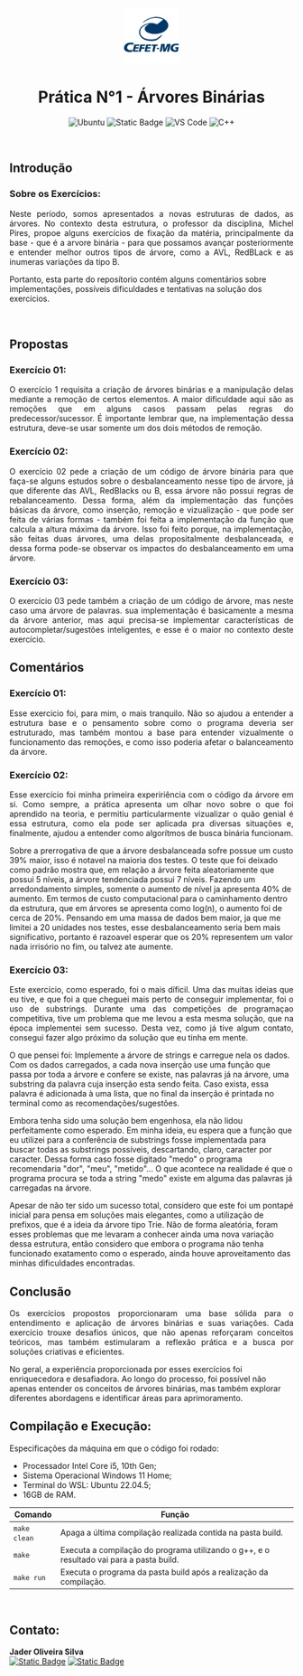 <p align="center"> 
  <img src="Img/image.png" alt="CEFET-MG" width="100px" height="100px">
</p>


<h1 align="center" font-size="200em"><b>Prática N°1 - Árvores Binárias</b></h1>


<div align="center">

![Ubuntu](https://img.shields.io/badge/ubuntu-orange?style=for-the-badge&logo=ubuntu&logoColor=white)
![Static Badge](https://img.shields.io/badge/makefile-orangered?style=for-the-badge&logoColor=white)
![VS Code](https://img.shields.io/badge/vs%20code-royalblue?style=for-the-badge&logoColor=white)
![C++](https://img.shields.io/badge/C%2B%2B-blue?style=for-the-badge&logo=c%2B%2B&logoColor=white)


</div>

<br>

## Introdução

### Sobre os Exercícios:
<p align="justify">
Neste período, somos apresentados a novas estruturas de dados, as árvores. No contexto desta estrutura, o professor da disciplina, Michel Pires, propoe alguns exercícios de fixação da matéria, principalmente da base - que é a arvore binária - para que possamos avançar posteriormente e entender melhor outros tipos de árvore, como a AVL, RedBLack e as inumeras variações da tipo B.

Portanto, esta parte do reposítorio contém alguns comentários sobre implementações, possíveis dificuldades e tentativas na solução dos exercícios.
</p>

<br>

## Propostas

### Exercício 01:

<p align="justify">
O exercício 1 requisita a criação de árvores binárias e a manipulação delas mediante a remoção de certos elementos. A maior dificuldade aqui são as remoções que em alguns casos passam pelas regras do predecessor/sucessor. É importante lembrar que, na implementação dessa estrutura, deve-se usar somente um dos dois métodos de remoção.
</p>

### Exercício 02:
<p align="justify">
O exercício 02 pede a criação de um código de árvore binária para que faça-se alguns estudos sobre o desbalanceamento nesse tipo de árvore, já que diferente das AVL, RedBlacks ou B, essa árvore não possui regras de rebalanceamento. Dessa forma, além da implementação das funções básicas da árvore, como inserção, remoção e vizualização - que pode ser feita de várias formas - também foi feita a implementação da função que calcula a altura máxima da árvore. Isso foi feito porque, na implementação, são feitas duas árvores, uma delas propositalmente desbalanceada, e dessa forma pode-se observar os impactos do desbalanceamento em uma árvore.
</p>

### Exercício 03:
<p align="justify">
O exercício 03 pede também a criação de um código de árvore, mas neste caso uma árvore de palavras. sua implementação é basicamente a mesma da árvore anterior, mas aqui precisa-se implementar características de autocompletar/sugestões inteligentes, e esse é o maior no contexto deste exercício.
</p>

## Comentários

### Exercício 01:
<p align="justify">
Esse exercicio foi, para mim, o mais tranquilo. Não so ajudou a entender a estrutura base e o pensamento sobre como o programa deveria ser estruturado, mas também montou a base para entender vizualmente o funcionamento das remoções, e como isso poderia afetar o balanceamento da árvore.
</p>

### Exercício 02:
<p align="justify">
Esse exercício foi minha primeira expeririência com o código da árvore em si. Como sempre, a prática apresenta um olhar novo sobre o que foi aprendido na teoria, e permitiu particularmente vizualizar o quão genial é essa estrutura, como ela pode ser aplicada pra diversas situações e, finalmente, ajudou a entender como algorítmos de busca binária funcionam.

Sobre a prerrogativa de que a árvore desbalanceada sofre possue um custo 39% maior, isso é notavel na maioria dos testes. O teste que foi deixado como padrão mostra que, em relação a árvore feita aleatoriamente que possui 5 níveis, a árvore tendenciada possui 7 níveis. Fazendo um arredondamento simples, somente o aumento de nível ja apresenta 40% de aumento. Em termos de custo computacional para o caminhamento dentro da estrutura, que em árvores se apresenta como log(n), o aumento foi de cerca de 20%. Pensando em uma massa de dados bem maior, ja que me limitei a 20 unidades nos testes, esse desbalanceamento seria bem mais significativo, portanto é razoavel esperar que os 20% representem um valor nada irrisório no fim, ou talvez ate aumente.
</p>

### Exercício 03:
<p align="justify">
Este exercício, como esperado, foi o mais díficil. Uma das muitas ideias que eu tive, e que foi a que cheguei mais perto de conseguir implementar, foi o uso de substrings. Durante uma das competições de programaçao competitiva, tive um problema que me levou a esta mesma solução, que na época implementei sem sucesso. Desta vez, como já tive algum contato, consegui fazer algo próximo da solução que eu tinha em mente.

O que pensei foi: Implemente a árvore de strings e carregue nela os dados. Com os dados carregados, a cada nova inserção use uma função que passa por toda a árvore e confere se existe, nas palavras já na árvore, uma substring da palavra cuja inserção esta sendo feita. Caso exista, essa palavra é adicionada à uma lista, que no final da inserção é printada no terminal como as recomendações/sugestões.

Embora tenha sido uma solução bem engenhosa, ela não lidou perfeitamente como esperado. Em minha ideia, eu espera que a função que eu utilizei para a conferência de substrings fosse implementada para buscar todas as substrings possíveis, descartando, claro, caracter por caracter. Dessa forma caso fosse digitado "medo" o programa recomendaria "dor", "meu", "metido"... O que acontece na realidade é que o programa procura se toda a string "medo" existe em alguma das palavras já carregadas na árvore.

Apesar de não ter sido um sucesso total, considero que este foi um pontapé inicial para pensa em soluções mais elegantes, como a utilização de prefixos, que é a ideia da árvore tipo Trie. Não de forma aleatória, foram esses problemas que me levaram a conhecer ainda uma nova variação dessa estrutura, então considero que embora o programa não tenha funcionado exatamento como o esperado, ainda houve aproveitamento das minhas dificuldades encontradas.
</p>

## Conclusão
<p align="justify">
Os exercícios propostos proporcionaram uma base sólida para o entendimento e aplicação de árvores binárias e suas variações. Cada exercício trouxe desafios únicos, que não apenas reforçaram conceitos teóricos, mas também estimularam a reflexão prática e a busca por soluções criativas e eficientes.

No geral, a experiência proporcionada por esses exercícios foi enriquecedora e desafiadora. Ao longo do processo, foi possível não apenas entender os conceitos de árvores binárias, mas também explorar diferentes abordagens e identificar áreas para aprimoramento.
</p>

## Compilação e Execução:

 Especificações da máquina em que o código foi rodado:
  * Processador Intel Core i5, 10th Gen;
  * Sistema Operacional Windows 11 Home;
  * Terminal do WSL: Ubuntu 22.04.5;
  * 16GB de RAM.

| Comando                |  Função                                                                                           |                     
  | -----------------------| ------------------------------------------------------------------------------------------------- |
  |  `make clean`          | Apaga a última compilação realizada contida na pasta build.                                       |
  |  `make`                | Executa a compilação do programa utilizando o g++, e o resultado vai para a pasta build.          |
  |  `make run`            | Executa o programa da pasta build após a realização da compilação.                                |


<br>

## Contato:

**Jader Oliveira Silva**  
[![Static Badge](https://img.shields.io/badge/%7C%200livas-black?style=flat-square&logo=github)](https://github.com/0livas)
[![Static Badge](https://img.shields.io/badge/%7C%20jaderoliveira28%40gmail.com%20%20-black?style=flat-square&logo=gmail)](mailto:jaderoliveira28@gmail.com)
